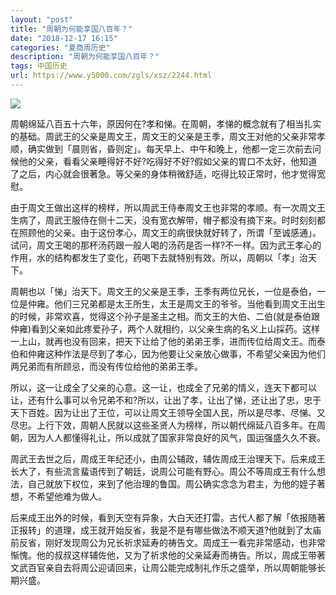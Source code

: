 ```yaml
---
layout: "post"
title: "周朝为何能享国八百年？"
date: "2018-12-17 16:15"
categories: "夏商周历史"
description: "周朝为何能享国八百年？"
tags: 中国历史
url: https://www.y5000.com/zgls/xsz/2244.html
---
```






[![](https://img.y5000.com/uploads/allimg/160326/4-16032622531Na.jpg)](https://www.y5000.com/)

周朝绵延八百五十六年，原因何在?孝和悌。在周朝，孝悌的概念就有了相当扎实的基础。周武王的父亲是周文王，周文王的父亲是王季，周文王对他的父亲非常孝顺，确实做到「晨则省，昏则定」。每天早上、中午和晚上，他都一定三次前去问候他的父亲，看看父亲睡得好不好?吃得好不好?假如父亲的胃口不太好，他知道了之后，内心就会很著急。等父亲的身体稍微舒适，吃得比较正常时，他才觉得宽慰。

由于周文王做出这样的榜样，所以周武王侍奉周文王也非常的孝顺。有一次周文王生病了，周武王服侍在侧十二天，没有宽衣解带，帽子都没有摘下来。时时刻刻都在照顾他的父亲。由于这份孝心，周文王的病很快就好转了，所谓「至诚感通」。试问，周文王喝的那杯汤药跟一般人喝的汤药是否一样?不一样。因为武王孝心的作用，水的结构都发生了变化，药喝下去就特别有效。所以，周朝以「孝」治天下。

周朝也以「悌」治天下。周文王的父亲是王季，王季有两位兄长，一位是泰伯，一位是仲雍。他们三兄弟都是太王所生，太王是周文王的爷爷。当他看到周文王出生的时候，非常欢喜，觉得这个孙子是圣主之相。而文王的大伯、二伯(就是泰伯跟仲雍)看到父亲如此疼爱孙子，两个人就相约，以父亲生病的名义上山採药。这样一上山，就再也没有回来，把天下让给了他的弟弟王季，进而传位给周文王。而泰伯和仲雍这种作法是尽到了孝心，因为他要让父亲放心做事，不希望父亲因为他们两兄弟而有所顾忌，而没有传位给他的弟弟王季。

所以，这一让成全了父亲的心意。这一让，也成全了兄弟的情义，连天下都可以让，还有什么事可以令兄弟不和?所以，让出了孝，让出了悌，还让出了忠，忠于天下百姓。因为让出了王位，可以让周文王领导全国人民，所以是尽孝、尽悌、又尽忠。上行下效，周朝人民就以这些圣贤人为榜样，所以朝代绵延八百多年。在周朝，因为人人都懂得礼让，所以成就了国家非常良好的风气，国运强盛久久不衰。

周武王去世之后，周成王年纪还小，由周公辅政，辅佐周成王治理天下。后来成王长大了，有些流言蜚语传到了朝廷，说周公可能有野心。周公不等周成王有什么想法，自己就放下权位，来到了他治理的鲁国。周公确实念念为君主，为他的姪子著想，不希望他难为做人。

后来成王出外的时候，看到天空有异象，大白天还打雷。古代人都了解「依报随著正报转」的道理，成王就开始反省，我是不是有哪些做法不顺天道?他就到了太庙前反省，刚好发现周公为兄长祈求延寿的祷告文。周成王一看完非常感动，也非常惭愧。他的叔叔这样辅佐他，又为了祈求他的父亲延寿而祷告。所以，周成王带著文武百官亲自去将周公迎请回来，让周公能完成制礼作乐之盛举，所以周朝能够长期兴盛。
